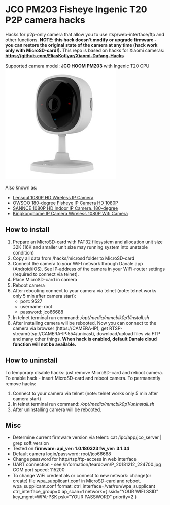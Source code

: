 # JCO PM203 Fisheye Ingenic T20 P2P camera hacks

Hacks for p2p-only camera that allow you to use rtsp/web-interface/ftp and other functions.
**NOTE: this hack doesn't modify or upgrade firmware - you can restore the original state of the camera at any time (hack work only with MicroSD-card!).**
This repo is based on hacks for Xiaomi cameras:
**https://github.com/EliasKotlyar/Xiaomi-Dafang-Hacks**

Supported camera model: **JCO HOOM PM203** with Ingenic T20 CPU
![JCO HOOM PM203](/JCO_PM203.jpg)

Also known as:
* [Lensoul 1080P HD Wireless IP Camera](https://www.amazon.com/Lensoul-Detection-Surveillance-Vision-Cloud-Available/dp/B079L94FB7)
* [OWSOO 180-degree Fisheye IP Camera HD 1080P](https://www.amazon.com/OWSOO-180-degree-Fisheye-Wireless-Security/dp/B07G9D9MG3)
* [SANNCE 1080P HD Indoor IP Camera, 180-degree](https://www.amazon.co.uk/SANNCE-180-degree-Wireless-Available-Detection/dp/B07CKS6YS6)
* [Kingkonghome IP Camera Wireless 1080P Wifi Camera](https://www.aliexpress.com/item/Kingkonghome-IP-Camera-Wireless-1080P-Wifi-Camera-Security-Smart-Pet-Camera-Surveillance-Night-Vision-180-degree/32919998389.html)

## How to install
1. Prepare an MicroSD-card with FAT32 filesystem and allocation unit size 32K (16K and smaller unit size may running system into unstable condition)
2. Copy all data from /hacks/microsd folder to MicroSD-card
3. Connect the camera to your WiFI network through Danale app (Android/IOS). See IP-address of the camera in your WiFi-router settings (required to connect via telnet).
4. Place MicroSD-card in camera 
5. Reboot camera
6. After rebooting connect to your camera via telnet (note: telnet works only 5 min after camera start):
    - port:     9527
    - username: root
    - password: jco66688
7. In telnet terminal run command:
    */opt/media/mmcblk0p1/install.sh*
8. After installing camera will be rebooted.
Now you can connect to the camera via browser (https://CAMERA-IP), get RTSP-stream(rtsp://CAMERA-IP:554/unicast), download/upload files via FTP and many other things.
**When hack is enabled, default Danale cloud function will not be available.**

## How to uninstall
To temporary disable hacks: just remove MicroSD-card and reboot camera. To enable hack - insert MicroSD-card and reboot camera.
To permanently remove hacks:
1. Connect to your camera via telnet (note: telnet works only 5 min after camera start)
2. In telnet terminal run command:
    */opt/media/mmcblk0p1/uninstall.sh*
3. After uninstalling camera will be rebooted.

## Misc
* Determine current firmware version via telent:  cat /ipc/app/jco_server | grep soft_version
* Tested on **firmware: api_ver: 1.0.180323 fw_ver: 3.1.34**
* Default camera login/password: root/jco66688
* Change password for http/rtsp/ftp-access in web interface
* UART connection - see /information/teardown/P_20181212_224700.jpg COM port speed: 115200
* To change WiFi credentials or connect to new network: change(or create) file wpa_supplicant.conf in MicroSD-card and reboot.
wpa_supplicant.conf format: 
ctrl_interface=/var/run/wpa_supplicant 
ctrl_interface_group=0 
ap_scan=1 
network={ 
    ssid="YOUR WIFI SSID" 
    key_mgmt=WPA-PSK 
    psk="YOUR PASSWORD" 
    priority=2 
} 
